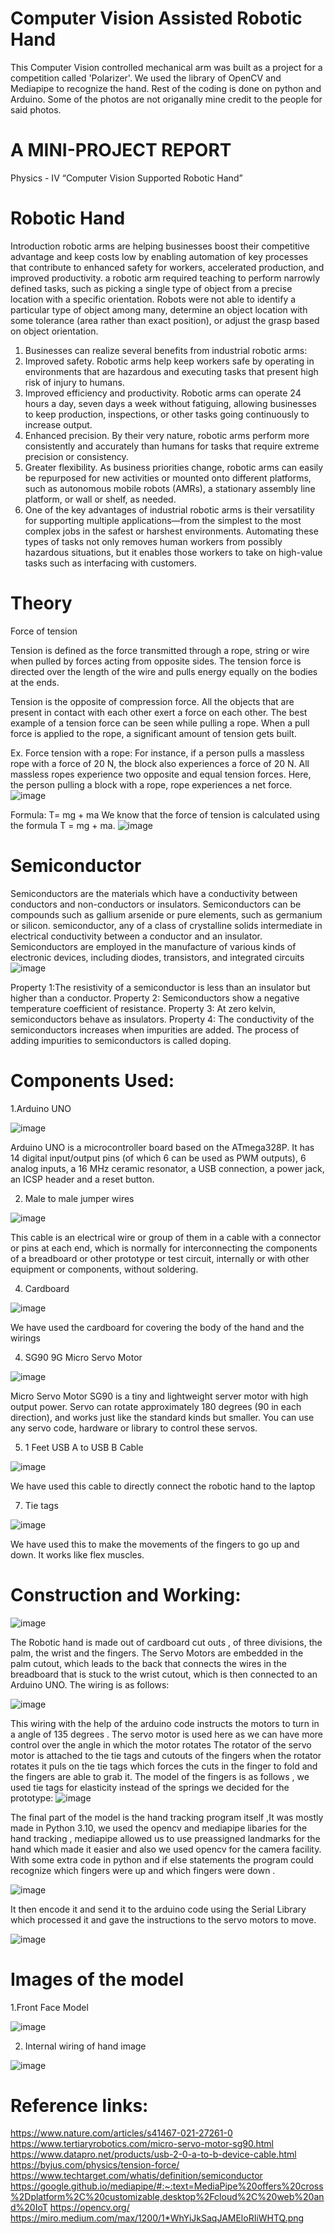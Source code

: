 # Computer Vision Assisted Robotic Hand
This Computer Vision controlled mechanical arm was built as a project for a competition called 'Polarizer'. We used the library of OpenCV and Mediapipe to recognize the hand. Rest of the coding is done on python and Arduino.
Some of the photos are not origanally mine credit to the people for said photos.

# A MINI-PROJECT REPORT
Physics - IV 
“Computer  Vision Supported Robotic Hand”

# Robotic Hand
Introduction
 robotic arms are helping businesses boost their competitive advantage and keep costs low by enabling automation of key processes that contribute to enhanced safety for workers, accelerated production, and improved productivity. a robotic arm required teaching to perform narrowly defined tasks, such as picking a single type of object from a precise location with a specific orientation. Robots were not able to identify a particular type of object among many, determine an object location with some tolerance (area rather than exact position), or adjust the grasp based on object orientation.

1. Businesses can realize several benefits from industrial robotic arms:
2. Improved safety. Robotic arms help keep workers safe by operating in environments that are hazardous and executing tasks that present high risk of injury to humans.
3. Improved efficiency and productivity. Robotic arms can operate 24 hours a day, seven days a week without fatiguing, allowing businesses to keep production, inspections, or other tasks going continuously to increase output.
4. Enhanced precision. By their very nature, robotic arms perform more consistently and accurately than humans for tasks that require extreme precision or consistency.
5. Greater flexibility. As business priorities change, robotic arms can easily be repurposed for new activities or mounted onto different platforms, such as autonomous mobile robots (AMRs), a stationary assembly line platform, or wall or shelf, as needed.
6. One of the key advantages of industrial robotic arms is their versatility for supporting multiple applications—from the simplest to the most complex jobs in the safest or harshest environments. Automating these types of tasks not only removes human workers from possibly hazardous situations, but it enables those workers to take on high-value tasks such as interfacing with customers.


# Theory
Force of tension

Tension is defined as the force transmitted through a rope, string or wire when pulled by forces acting from opposite sides. The tension force is directed over the length of the wire and pulls energy equally on the bodies at the ends.

Tension is the opposite of compression force. All the objects that are present in contact with each other exert a force on each other. The best example of a tension force can be seen while pulling a rope. When a pull force is applied to the rope, a significant amount of tension gets built.

Ex. Force tension with a rope:
For instance, if a person pulls a massless rope with a force of 20 N, the block also experiences a force of 20 N. All massless ropes experience two opposite and equal tension forces. Here, the person pulling a block with a rope, rope experiences a net force.
![image](https://github.com/MudithDShetty/Computer_Vision_Robotic_Hand/assets/128790888/e25a78a2-45fa-4e6f-aa31-3bdecca5e770)

Formula:
T= mg + ma
We know that the force of tension is calculated using the formula T = mg + ma.
![image](https://github.com/MudithDShetty/Computer_Vision_Robotic_Hand/assets/128790888/a0aff258-d019-4874-9050-582c1e25ec87)


 # Semiconductor

Semiconductors are the materials which have a conductivity between conductors  and non-conductors or insulators. Semiconductors can be compounds such as gallium arsenide or pure elements, such as germanium or silicon.
semiconductor, any of a class of crystalline solids intermediate in electrical conductivity between a conductor and an insulator. Semiconductors are employed in the manufacture of various kinds of electronic devices, including diodes, transistors, and integrated circuits
![image](https://github.com/MudithDShetty/Computer_Vision_Robotic_Hand/assets/128790888/be392f87-c04d-4528-9747-c0fb67ffd629)


Property 1:The resistivity of a semiconductor is less than an insulator but higher than a conductor.
Property 2: Semiconductors show a negative temperature coefficient of resistance. 
Property 3: At zero kelvin, semiconductors behave as insulators.
Property 4: The conductivity of the semiconductors increases when impurities are added. The process of adding impurities to semiconductors is called doping.

# Components Used:
1.Arduino UNO

![image](https://github.com/MudithDShetty/Computer_Vision_Robotic_Hand/assets/128790888/658b92bf-abf1-4aea-8c2b-aae08f0b1d10)

Arduino UNO is a microcontroller board based on the ATmega328P. It has 14 digital input/output pins (of which 6 can be used as PWM outputs), 6 analog inputs, a 16 MHz ceramic resonator, a USB connection, a power jack, an ICSP header and a reset button.

2. Male to male jumper wires
   
![image](https://github.com/MudithDShetty/Computer_Vision_Robotic_Hand/assets/128790888/949321cb-437b-4ce0-8010-5587c7c01e6b)

This cable is an electrical wire or group of them in a cable with a connector or pins at each end, which is normally for interconnecting the components of a breadboard or other prototype or test circuit, internally or with other equipment or components, without soldering.

4. Cardboard
   
![image](https://github.com/MudithDShetty/Computer_Vision_Robotic_Hand/assets/128790888/5f4873d2-8df4-4a46-a295-d42f2899b1c3)

We have used the cardboard for covering the body of the hand and the wirings


4. SG90 9G Micro Servo Motor
   
![image](https://github.com/MudithDShetty/Computer_Vision_Robotic_Hand/assets/128790888/a481c0bc-c568-4ac7-955f-9212c4af3135)

Micro Servo Motor SG90 is a tiny and lightweight server motor with high output power. Servo can rotate approximately 180 degrees (90 in each direction), and works just like the standard kinds but smaller. You can use any servo code, hardware or library to control these servos.

5. 1 Feet USB A to USB B Cable
   
![image](https://github.com/MudithDShetty/Computer_Vision_Robotic_Hand/assets/128790888/19a356c9-b0ae-4a1a-a396-9ee8e0cea43f)

We have used this cable to directly connect the robotic hand to the laptop

7.  Tie tags
   
![image](https://github.com/MudithDShetty/Computer_Vision_Robotic_Hand/assets/128790888/25cf4bdc-0288-4149-bd9d-ab3ee6b4a010)

We have used this to make the movements of the fingers to go up and down. It works like flex muscles.

# Construction and Working:

![image](https://github.com/MudithDShetty/Computer_Vision_Robotic_Hand/assets/128790888/c1fffaf2-68ff-4dce-b768-93b9e7243b56)

The Robotic hand is made out of cardboard cut outs , of three divisions, the palm, the wrist and the fingers. The Servo Motors are embedded in the palm cutout, which leads to the back that connects the wires in the breadboard that is stuck to the wrist cutout, which is then connected to an Arduino UNO.
The wiring is as follows:

![image](https://github.com/MudithDShetty/Computer_Vision_Robotic_Hand/assets/128790888/c41bfc72-1b1d-4663-a56f-c2093047d75e)

This wiring with the help of the arduino code instructs the motors to turn in a angle of 135 degrees . 
The servo motor is used here as we can have more control over the angle in which the motor rotates
The rotator of the servo motor is attached to the tie tags and cutouts of the fingers when the rotator rotates it puls on the tie tags which forces the cuts in the finger to fold and the fingers are able to grab it.
The model of the fingers is as follows , we used tie tags for elasticity instead of the springs we decided for the prototype:
![image](https://github.com/MudithDShetty/Computer_Vision_Robotic_Hand/assets/128790888/cf9d181f-c15f-4f19-97b6-4a0346181ac4)

The final part of the model is the hand tracking program itself ,It was mostly made in Python 3.10, we used the opencv and mediapipe libaries for the hand tracking , mediapipe allowed us to use preassigned landmarks for the hand which made it easier and also we used opencv for the camera facility.
With some extra code in python and if else statements the program could recognize which fingers were up and which fingers were down .

![image](https://github.com/MudithDShetty/Computer_Vision_Robotic_Hand/assets/128790888/2a6e30e1-a82d-4fb2-9013-245d9a787b82)

It then encode it and send it to the arduino code using the Serial Library which processed it and gave the instructions to the servo motors to move.

![image](https://github.com/MudithDShetty/Computer_Vision_Robotic_Hand/assets/128790888/ff840a98-3f22-4f4d-b771-2585735ac7c3)

# Images of the model
1.Front Face Model

![image](https://github.com/MudithDShetty/Computer_Vision_Robotic_Hand/assets/128790888/80e33484-6268-49c3-ae70-53225c0d1b7d)

2. Internal wiring of  hand image
   
![image](https://github.com/MudithDShetty/Computer_Vision_Robotic_Hand/assets/128790888/cdfced07-55dc-4515-ae7e-93287615e01a)


# Reference links: 
https://www.nature.com/articles/s41467-021-27261-0
https://www.tertiaryrobotics.com/micro-servo-motor-sg90.html
https://www.datapro.net/products/usb-2-0-a-to-b-device-cable.html
https://byjus.com/physics/tension-force/
https://www.techtarget.com/whatis/definition/semiconductor
https://google.github.io/mediapipe/#:~:text=MediaPipe%20offers%20cross%2Dplatform%2C%20customizable,desktop%2Fcloud%2C%20web%20and%20IoT
https://opencv.org/
https://miro.medium.com/max/1200/1*WhYiJkSaqJAMEloRIiWHTQ.png




